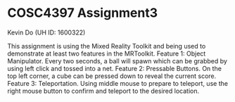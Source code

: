 # COSC4397 Assignment3

Kevin Do (UH ID: 1600322)

This assignment is using the Mixed Reality Toolkit and being used to demonstrate at least two features in the MRToolkit.
Feature 1: Object Manipulator. Every two seconds, a ball will spawn which can be grabbed by using left click and tossed into a net.
Feature 2: Pressable Buttons. On the top left corner, a cube can be pressed down to reveal the current score.
Feature 3: Teleportation. Using middle mouse to prepare to teleport, use the right mouse button to confirm and teleport to the desired location.
